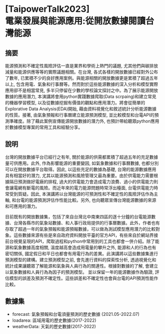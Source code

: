 # [TaipowerTalk2023] <br> 電業發展與能源應用:從開放數據閱讀台灣能源 

## 摘要
能源預測和不確定性風險評估一直是業界和學術上熱門的議題, 尤其他們與碳排放減量和能源供應等等的實際議題相關。在台灣, 各式各樣的開放數據已經對外公布了數年, 已累積不少的良好應用案例。與能源相關的開放數據更是累積了超過五年以上, 包含用電、氣象和行事曆等。然而對於這些能源數據的深入分析和模型實際應用卻不是相當常見, 多半只停留在少數的學校論文探討之中。為了展示能源開放數據的應用潛力, 本演講將會用python實踐數據爬取(Data scrpaing)和建立常見的機器學習模型, 以及從數據挖掘有價值的觀點和應用潛力。將會從簡單的Explorative Data Analysis(EDA)開始, 藉由資料視覺化和敘述統計分析能源數據的性質。接著, 由氣象預報和行事曆建立能源預測模型, 並比較模型和台電API的預測準確度。除了藉此案例宣傳能源開放數據的潛力外, 也預計帶給聽眾python應用於數據模型專案的常用工具和經驗分享。

## 說明
台灣的開放數據平台已經行之有年, 關於能源的供需都累積了超過五年的充足數據量可供應用。此外, 作為影響能源的重要變因, 如氣象數據和行事曆數據, 也都分別可以在開放數據平台取得。因此, 以這些充足的數據為基礎, 台灣的能源數據應用具有相當好的潛力, 尤其以能源預測和風險管理又最為重要。由於供電能力需要根據隔日預測做好電廠的排程, 過大的供電能力會造成電力浪費、過小的供電能力則會讓電網有斷電的風險。而近年來的電力能源問題時常浮出檯面, 台電供電能力時常受到質疑。因此, 本演講將以台灣能源的可預測性和不確定性的風險評估作為主軸, 和台電的能源預測評估作性能比較。另外, 也向聽眾宣傳台灣能源數據的來源和可應用的潛力。

目前既有的開放數據集，包括了來自台灣北中南東四區的逐十分鐘的台電能源數據、台灣各縣市的氣象站數據、和人事行政局提供的行事曆數據。此外，作者也有存取了超過一年的氣象預報和能源預報數據，可以做為測試模型應用潛力的比較對象。這些數據來源有些是來自政府資料開放平臺的官方API，有些來自於網站界接前台視覺呈現的API，爬取過程和python中常用到的工具也都會一併介紹。除了能源和氣象數據高度相關, 溫度越高會造成用電量的攀升之外, 能源和人的行為也有密切關係, 國定假日和平日也都會有用電行為的差異。此演講將以這些數據集進行預測模型的建構。建立預測模型之前, 會先進行資料的探索性分析, 透過視覺化和統計成果讓聽眾了解能源和氣象與人員行為的關連性。根據對數據的了解, 會建立以氣象數據和人員行為為因子的預測模型。 並以保留一年的能源數據作為驗證, 評估模型的誤差及預測不確定性。這些誤差和不確定性也會與台電的API預測性能作比較。

## 數據集
- forecast: 氣象預報和台電須量預測的歷史數據 (2021.05-2022.07)
- loadarea: 區域用電的歷史數據(2017-2022)
- weatherData: 天氣的歷史數據(2017-2022)
